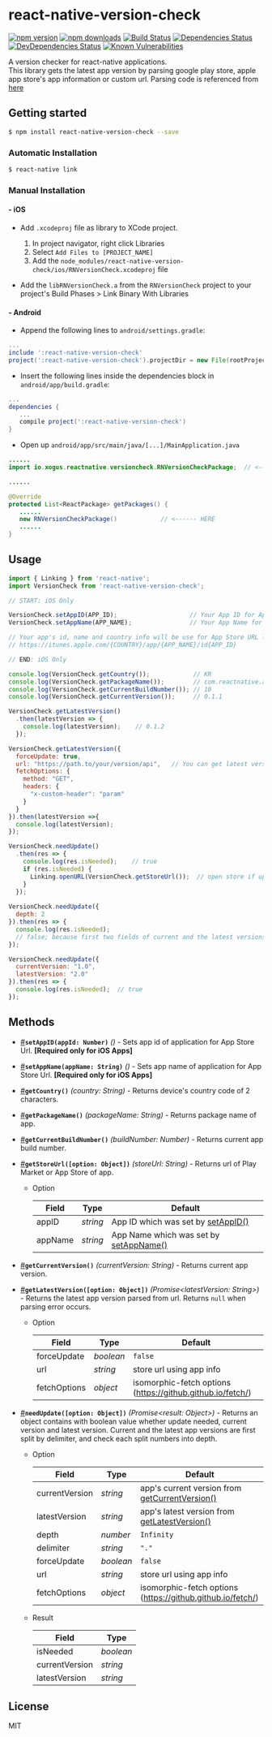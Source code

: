# react-native-version-check

[![npm version][npm-image]][npm-url]
[![npm downloads][downloads-image]][downloads-url]
[![Build Status][travis-image]][travis-url]
[![Dependencies Status][dependencies-image]][dependencies-url]
[![DevDependencies Status][dev-dependencies-image]][dev-dependencies-url]
[![Known Vulnerabilities][vulnerabilities-image]][vulnerabilities-url]

A version checker for react-native applications.  
This library gets the latest app version by parsing google play store, apple app store's app information or custom url.
Parsing code is referenced from [here](http://itmir.tistory.com/524)

## Getting started
```bash
$ npm install react-native-version-check --save
```

### Automatic Installation
```bash
$ react-native link
```

### Manual Installation
#### - iOS
* Add ```.xcodeproj``` file as library to XCode project.  
  1. In project navigator, right click Libraries    
  2. Select ```Add Files to [PROJECT_NAME]```
  3. Add the ```node_modules/react-native-version-check/ios/RNVersionCheck.xcodeproj``` file

* Add the ```libRNVersionCheck.a``` from the ```RNVersionCheck``` project to your project's Build Phases > Link Binary With Libraries 


#### - Android

* Append the following lines to `android/settings.gradle`:
```gradle
...
include ':react-native-version-check'
project(':react-native-version-check').projectDir = new File(rootProject.projectDir, 	'../node_modules/react-native-version-check/android')
```
* Insert the following lines inside the dependencies block in `android/app/build.gradle`:
```gradle
...
dependencies {
   ...
   compile project(':react-native-version-check')
}
```
* Open up `android/app/src/main/java/[...]/MainApplication.java`
```java
......
import io.xogus.reactnative.versioncheck.RNVersionCheckPackage;  // <--- HERE

......

@Override
protected List<ReactPackage> getPackages() {
   ......
   new RNVersionCheckPackage()            // <------ HERE
   ......
}
```

## Usage
```javascript
import { Linking } from 'react-native';
import VersionCheck from 'react-native-version-check';

// START: iOS Only

VersionCheck.setAppID(APP_ID);                    // Your App ID for App Store URL
VersionCheck.setAppName(APP_NAME);                // Your App Name for App Store URL

// Your app's id, name and country info will be use for App Store URL like
// https://itunes.apple.com/{COUNTRY}/app/{APP_NAME}/id{APP_ID}

// END: iOS Only

console.log(VersionCheck.getCountry());            // KR
console.log(VersionCheck.getPackageName());        // com.reactnative.app
console.log(VersionCheck.getCurrentBuildNumber()); // 10
console.log(VersionCheck.getCurrentVersion());     // 0.1.1

VersionCheck.getLatestVersion()
  .then(latestVersion => {
    console.log(latestVersion);    // 0.1.2
  });

VersionCheck.getLatestVersion({
  forceUpdate: true,
  url: "https://path.to/your/version/api",   // You can get latest version from your own api.
  fetchOptions: {
    method: "GET",
    headers: {
      "x-custom-header": "param"
    }
  }
}).then(latestVersion =>{
  console.log(latestVersion);
});

VersionCheck.needUpdate()
  .then(res => {
    console.log(res.isNeeded);    // true
    if (res.isNeeded) {
      Linking.openURL(VersionCheck.getStoreUrl());  // open store if update is needed.
    }
  });
    
VersionCheck.needUpdate({
  depth: 2
}).then(res => {
  console.log(res.isNeeded);
  // false; because first two fields of current and the latest versions are the same as "0.1".
});

VersionCheck.needUpdate({
  currentVersion: "1.0",
  latestVersion: "2.0"
}).then(res => {
  console.log(res.isNeeded);  // true
});

```

## Methods

- <a name="setAppID" href="#setAppID">#</a>**`setAppID(appId: Number)`** _()_ - Sets app id of application for App Store Url. **[Required only for iOS Apps]**
- <a name="setAppName" href="#setAppName">#</a>**`setAppName(appName: String)`** _()_ - Sets app name of application for App Store Url. **[Required only for iOS Apps]**
- <a name="getCountry" href="#getCountry">#</a>**`getCountry()`** _(country: String)_ - Returns device's country code of 2 characters.
- <a name="getPackageName" href="#getPackageName">#</a>**`getPackageName()`** _(packageName: String)_ - Returns package name of app.
- <a name="getCurrentBuildNumber" href="#getCurrentBuildNumber">#</a>**`getCurrentBuildNumber()`** _(buildNumber: Number)_ - Returns current app build number.
- <a name="getStoreUrl" href="#getStoreUrl">#</a>**`getStoreUrl([option: Object])`** _(storeUrl: String)_ - Returns url of Play Market or App Store of app.
  - Option  
  
    Field | Type | Default  
    --- | --- | ---  
    appID | _string_ | App ID which was set by [setAppID()](#setAppID)
    appName | _string_ | App Name which was set by [setAppName()](#setAppName)
    
- <a name="getCurrentVersion" href="#getCurrentVersion">#</a>**`getCurrentVersion()`** _(currentVersion: String)_ - Returns current app version.
- <a name="getLatestVersion" href="#getLatestVersion">#</a>**`getLatestVersion([option: Object])`** _(Promise<latestVersion: String>)_ - Returns the latest app version parsed from url. Returns `null` when parsing error occurs.
  - Option  
  
    Field | Type | Default  
    --- | --- | ---  
    forceUpdate | _boolean_ | ```false```  
    url | _string_ | store url using app info  
    fetchOptions | _object_ | isomorphic-fetch options (https://github.github.io/fetch/)  
    
- <a name="needUpdate" href="#needUpdate">#</a>**`needUpdate([option: Object])`** _(Promise<result: Object>)_ - Returns an object contains with boolean value whether update needed, current version and latest version. Current and the latest app versions are first split by delimiter, and check each split numbers into depth.
  - Option  
  
    Field | Type | Default   
    --- | --- | ---  
    currentVersion | _string_ | app's current version from [getCurrentVersion()](#getCurrentVersion)
    latestVersion | _string_ | app's latest version from [getLatestVersion()](#getLatestVersion)
    depth | _number_ | ```Infinity```
    delimiter | _string_ | ```"."```
    forceUpdate | _boolean_ | ```false```  
    url | _string_ | store url using app info  
    fetchOptions | _object_ | isomorphic-fetch options (https://github.github.io/fetch/)  
    
  - Result
  
    Field | Type   
    --- | ---  
    isNeeded | _boolean_
    currentVersion | _string_
    latestVersion | _string_



## License
MIT


[npm-image]: https://img.shields.io/npm/v/react-native-version-check.svg
[npm-url]: https://npmjs.org/package/react-native-version-check
[downloads-image]: https://img.shields.io/npm/dm/react-native-version-check.svg
[downloads-url]: https://npmjs.org/package/react-native-version-check
[travis-image]: https://travis-ci.org/kimxogus/react-native-version-check.svg?branch=develop
[travis-url]: https://travis-ci.org/kimxogus/react-native-version-check
[dependencies-image]: https://david-dm.org/kimxogus/react-native-version-check.svg
[dependencies-url]: https://david-dm.org/kimxogus/react-native-version-check
[dependencies-image]: https://david-dm.org/kimxogus/react-native-version-check/status.svg
[dependencies-url]: https://david-dm.org/kimxogus/react-native-version-check
[dev-dependencies-image]: https://david-dm.org/kimxogus/react-native-version-check/dev-status.svg
[dev-dependencies-url]: https://david-dm.org/kimxogus/react-native-version-check?type=dev
[vulnerabilities-image]: https://snyk.io/test/github/kimxogus/react-native-version-check/badge.svg
[vulnerabilities-url]: https://snyk.io/test/github/kimxogus/react-native-version-check
